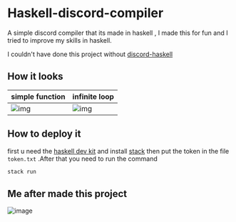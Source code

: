 # Haskell-discord-compiler

A simple discord compiler that its made in haskell , I made this for fun and I tried to improve my skills in haskell.

I couldn't have done this project without [discord-haskell](https://hackage.haskell.org/package/discord-haskell)
## How it looks
| simple function| infinite loop|
|--|--|
|![img](https://media.discordapp.net/attachments/820472030474272769/857444085915582504/Screen_Shot_2021-06-23_at_21.16.09.png)|![img](https://media.discordapp.net/attachments/820472030474272769/857521599782715392/Screen_Shot_2021-06-24_at_2.24.29.png)


## How to deploy it

first u need the [haskell dev kit](https://www.haskell.org/downloads/#linux-mac-freebsd) and  install [stack](https://docs.haskellstack.org/en/stable/README/) then put the token  in the file `token.txt` .After that you need to run the command 
```bash
stack run
```

## Me after made this project
![image](https://media1.tenor.com/images/9385eb15bbb7a5d76357a1a59544b072/tenor.gif?itemid=12496470)
